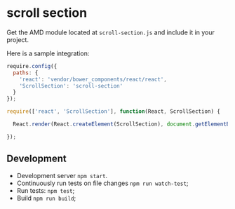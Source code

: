 # scroll section

Get the AMD module located at `scroll-section.js` and include it in your project.

Here is a sample integration:

```js
require.config({
  paths: {
    'react': 'vendor/bower_components/react/react',
    'ScrollSection': 'scroll-section'
  }
});

require(['react', 'ScrollSection'], function(React, ScrollSection) {

  React.render(React.createElement(ScrollSection), document.getElementById('widget-container'));

});
```

## Development

* Development server `npm start`.
* Continuously run tests on file changes `npm run watch-test`;
* Run tests: `npm test`;
* Build `npm run build`;
